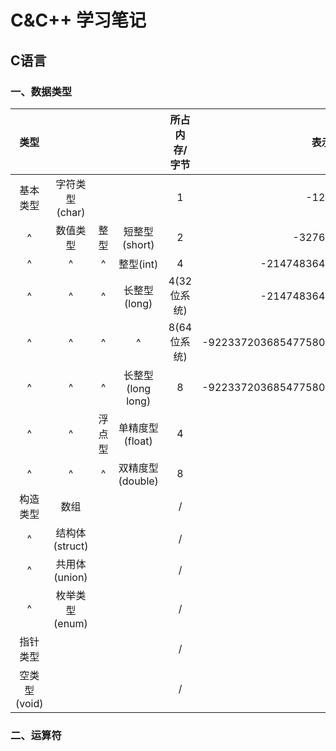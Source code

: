 # C&C++ 学习笔记
## C语言
### 一、数据类型
|     类型     |                |        |                   | 所占内存/字节 |                 表示范围                 |
| :----------: | :------------: | :----: | :---------------: | :-----------: | :--------------------------------------: |
|   基本类型   | 字符类型(char) |        |                   |       1       |                 -128~127                 |
|       ^      |    数值类型    |  整型  |   短整型(short)   |       2       |               -32768~32767               |
|       ^      |        ^       |    ^   |     整型(int)     |       4       |          -2147483648~2147483647          |
|       ^      |        ^       |    ^   |    长整型(long)   |  4(32位系统)  |          -2147483648~2147483647          |
|       ^      |        ^       |    ^   |         ^         |  8(64位系统)  | -9223372036854775808~9223372036854775807 |
|       ^      |        ^       |    ^   | 长整型(long long) |       8       | -9223372036854775808~9223372036854775807 |
|       ^      |        ^       | 浮点型 |  单精度型(float)  |       4       |                     /                    |
|       ^      |        ^       |    ^   |  双精度型(double) |       8       |                     /                    |
|   构造类型   |      数组      |        |                   |       /       |                                          |
|       ^      | 结构体(struct) |        |                   |       /       |                                          |
|       ^      |  共用体(union) |        |                   |       /       |                                          |
|       ^      | 枚举类型(enum) |        |                   |       /       |                                          |
|   指针类型   |                |        |                   |       /       |                                          |
| 空类型(void) |                |        |                   |       /       |                                          |
### 二、运算符
